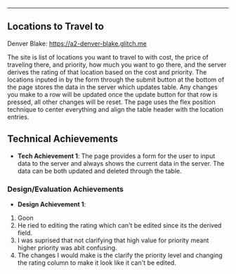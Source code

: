 
---

## Locations to Travel to

Denver Blake: https://a2-denver-blake.glitch.me

The site is list of locations you want to travel to with cost, the price of traveling there, and priority, 
how much you want to go there, and the server derives the rating of that location based on the cost and priority. 
The locations inputed in by the form through the submit button at the bottom of the page stores the data in the server which updates
table. Any changes you make to a row will be updated once the update button for that row is pressed, all other changes will be reset.
The page uses the flex position technique to center everything and align the table header with the location entries.
## Technical Achievements
- **Tech Achievement 1**: The page provides a form for the user to input data to the server and always shows the current data in the server.
The data can be both updated and deleted through the table.

### Design/Evaluation Achievements
- **Design Achievement 1**: 
1. Goon
2. He ried to editing the rating which can't be edited since its the derived field.
3. I was suprised that not clarifying that high value for priority meant higher priority was abit confusing.
4. The changes I would make is the clarify the priority level and changing the rating column to make it look like it can't be edited.
